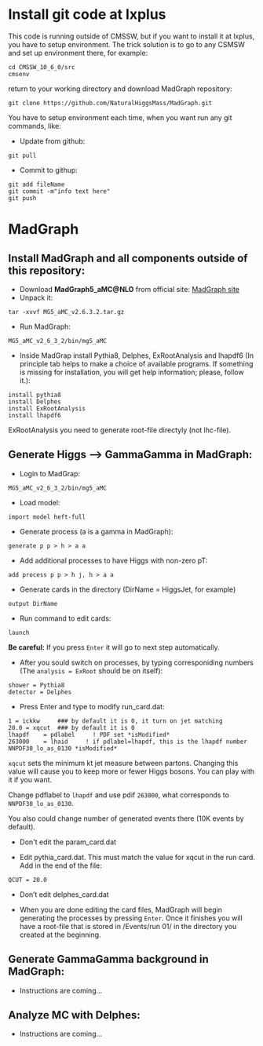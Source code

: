 # Install git code at lxplus

This code is running outside of CMSSW, but if you want to install it at lxplus, you have to setup environment.
The trick solution is to go to any CSMSW and set up environment there, for example:
```
cd CMSSW_10_6_0/src
cmsenv
```
return to your working directory and download MadGraph repository:
```
git clone https://github.com/NaturalHiggsMass/MadGraph.git
```

You have to setup environment each time, when you want run any git commands, like:
* Update from github:
```
git pull
```
* Commit to githup:
```
git add fileName
git commit -m"info text here"
git push
```

# MadGraph

## Install MadGraph and all components outside of this repository:

* Download **MadGraph5_aMC@NLO** from official site: [MadGraph site](http://madgraph.physics.illinois.edu/)
* Unpack it: 
``` 
tar -xvvf MG5_aMC_v2.6.3.2.tar.gz
```
* Run MadGraph: 
```
MG5_aMC_v2_6_3_2/bin/mg5_aMC 
```
* Inside MadGrap install Pythia8, Delphes, ExRootAnalysis and lhapdf6 
(In principle tab helps to make a choice of available programs. If something is missing for installation, you will get help information; please, follow it.):
```
install pythia8
install Delphes
install ExRootAnalysis
install lhapdf6
```
ExRootAnalysis you need to generate root-file directyly (not lhc-file).

## Generate Higgs --> GammaGamma in MadGraph:

* Login to MadGrap:
```
MG5_aMC_v2_6_3_2/bin/mg5_aMC
```
* Load model:
```
import model heft-full
```
* Generate process (a is a gamma in MadGraph):
```
generate p p > h > a a
```
* Add additional processes to have Higgs with non-zero pT:
```
add process p p > h j, h > a a
```
* Generate cards in the directory (DirName = HiggsJet, for example)
```
output DirName
```
* Run command to edit cards:
```
launch
```

**Be careful:** If you press `Enter` it will go to next step automatically.

* After you sould switch on processes, 
by typing corresponiding numbers 
(The `analysis = ExRoot` should be on itself):
```
shower = Pythia8
detector = Delphes
```
* Press Enter and type to modify run\_card.dat:
```
1 = ickkw     ### by default it is 0, it turn on jet matching
20.0 = xqcut  ### by default it is 0 
lhapdf    = pdlabel     ! PDF set *isModified*
263000    = lhaid     ! if pdlabel=lhapdf, this is the lhapdf number NNPDF30_lo_as_0130 *isModified*
```
`xqcut` sets the minimum kt jet measure between partons. 
Changing this value will cause you to keep more or
fewer Higgs bosons. You can play with it if you want.

Change pdflabel to `lhapdf` and use pdif `263000`, what corresponds to `NNPDF30_lo_as_0130`.

You also could change number of generated events there (10K events by default).

* Don't edit the param\_card.dat

* Edit pythia\_card.dat. 
This must match the value for xqcut in the run card.
Add in the end of the file:
```
QCUT = 20.0
```
* Don’t edit delphes\_card.dat

* When you are done editing the card files, MadGraph will begin generating the processes by pressing `Enter`.
Once it finishes you will have a root-file that is stored in /Events/run 01/ in the directory you created at the beginning.


## Generate GammaGamma background in MadGraph:

   - Instructions are coming...

## Analyze MC with Delphes:

   - Instructions are coming...
   
